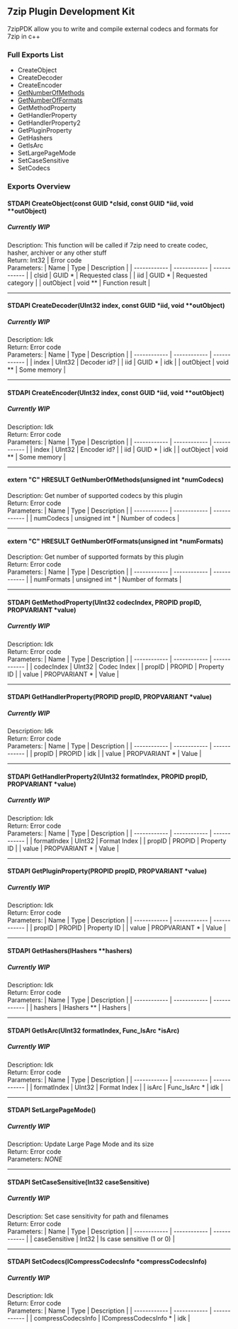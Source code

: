 ## 7zip Plugin Development Kit
7zipPDK allow you to write and compile external codecs and formats for 7zip in c++

### Full Exports List
 - CreateObject
 - CreateDecoder
 - CreateEncoder
 - [GetNumberOfMethods](#extern-c-hresult-getnumberofmethodsunsigned-int-numcodecs)
 - [GetNumberOfFormats](#extern-c-hresult-getnumberofformatsunsigned-int-numformats)
 - GetMethodProperty
 - GetHandlerProperty
 - GetHandlerProperty2
 - GetPluginProperty
 - GetHashers
 - GetIsArc
 - SetLargePageMode
 - SetCaseSensitive
 - SetCodecs

### Exports Overview
#### STDAPI CreateObject(const GUID \*clsid, const GUID \*iid, void \*\*outObject)
##### Currently WIP
Description: This function will be called if 7zip need to create codec, hasher, archiver or any other stuff  
Return: Int32 | Error code  
Parameters:
| Name | Type | Description |
| ------------ | ------------ | ------------ |
| clsid | GUID \* | Requested class |
| iid | GUID \* | Requested category |
| outObject | void \*\* | Function result |

------------

#### STDAPI CreateDecoder(UInt32 index, const GUID \*iid, void \*\*outObject)
##### Currently WIP
Description: Idk  
Return: Error code  
Parameters:
| Name | Type | Description |
| ------------ | ------------ | ------------ |
| index | UInt32 | Decoder id? |
| iid | GUID \* | idk |
| outObject | void ** | Some memory |

------------

#### STDAPI CreateEncoder(UInt32 index, const GUID \*iid, void \*\*outObject)
##### Currently WIP
Description: Idk  
Return: Error code  
Parameters:
| Name | Type | Description |
| ------------ | ------------ | ------------ |
| index | UInt32 | Encoder id? |
| iid | GUID \* | idk |
| outObject | void ** | Some memory |

------------

#### extern "C" HRESULT GetNumberOfMethods(unsigned int \*numCodecs)
Description: Get number of supported codecs by this plugin  
Return: Error code  
Parameters:
| Name | Type | Description |
| ------------ | ------------ | ------------ |
| numCodecs | unsigned int \* | Number of codecs |

------------

#### extern "C" HRESULT GetNumberOfFormats(unsigned int \*numFormats)
Description: Get number of supported formats by this plugin  
Return: Error code  
Parameters:
| Name | Type | Description |
| ------------ | ------------ | ------------ |
| numFormats | unsigned int \* | Number of formats |

------------

#### STDAPI GetMethodProperty(UInt32 codecIndex, PROPID propID, PROPVARIANT \*value)
##### Currently WIP
Description: Idk  
Return: Error code  
Parameters:
| Name | Type | Description |
| ------------ | ------------ | ------------ |
| codecIndex | UInt32 | Codec Index |
| propID | PROPID | Property ID |
| value | PROPVARIANT \* | Value |

------------

#### STDAPI GetHandlerProperty(PROPID propID, PROPVARIANT \*value)
##### Currently WIP
Description: Idk  
Return: Error code  
Parameters:
| Name | Type | Description |
| ------------ | ------------ | ------------ |
| propID | PROPID | idk |
| value | PROPVARIANT \* | Value |

------------

#### STDAPI GetHandlerProperty2(UInt32 formatIndex, PROPID propID, PROPVARIANT \*value)
##### Currently WIP
Description: Idk  
Return: Error code  
Parameters:
| Name | Type | Description |
| ------------ | ------------ | ------------ |
| formatIndex | UInt32 | Format Index |
| propID | PROPID | Property ID |
| value | PROPVARIANT \* | Value |

------------

#### STDAPI GetPluginProperty(PROPID propID, PROPVARIANT \*value)
##### Currently WIP
Description: Idk  
Return: Error code  
Parameters:
| Name | Type | Description |
| ------------ | ------------ | ------------ |
| propID | PROPID | Property ID |
| value | PROPVARIANT \* | Value |

------------

#### STDAPI GetHashers(IHashers \*\*hashers)
##### Currently WIP
Description: Idk  
Return: Error code  
Parameters:
| Name | Type | Description |
| ------------ | ------------ | ------------ |
| hashers | IHashers ** | Hashers |

------------

#### STDAPI GetIsArc(UInt32 formatIndex, Func_IsArc \*isArc)
##### Currently WIP
Description: Idk  
Return: Error code  
Parameters:
| Name | Type | Description |
| ------------ | ------------ | ------------ |
| formatIndex | UInt32 | Format Index |
| isArc | Func_IsArc \* | idk |

------------

#### STDAPI SetLargePageMode()
##### Currently WIP
Description: Update Large Page Mode and its size  
Return: Error code  
Parameters: *NONE*

------------

#### STDAPI SetCaseSensitive(Int32 caseSensitive)
##### Currently WIP
Description: Set case sensitivity for path and filenames  
Return: Error code  
Parameters:
| Name | Type | Description |
| ------------ | ------------ | ------------ |
| caseSensitive | Int32 | Is case sensitive (1 or 0) |

------------

#### STDAPI SetCodecs(ICompressCodecsInfo \*compressCodecsInfo)
##### Currently WIP
Description: Idk  
Return: Error code  
Parameters:
| Name | Type | Description |
| ------------ | ------------ | ------------ |
| compressCodecsInfo | ICompressCodecsInfo \* | idk |
